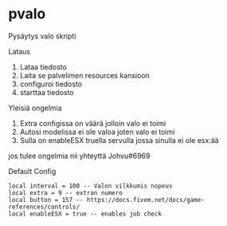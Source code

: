 # pvalo
Pysäytys valo skripti

Lataus
1. Lataa tiedosto
2. Laita se palvelimen resources kansioon
3. configuroi tiedosto
4. starttaa tiedosto

Yleisiä ongelmia

1. Extra configissa on väärä jolloin valo ei toimi
2. Autosi modelissa ei ole valoa joten valo ei toimi
3. Sulla on enableESX truella servulla jossa sinulla ei ole esx:ää

jos tulee ongelmia nii yhteyttä Johvu#6969

Default Config

    local interval = 100 -- Valon vilkkumis nopeus
    local extra = 9 -- extran numero
    local button = 157 -- https://docs.fivem.net/docs/game-references/controls/
    local enableESX = true -- enables job check
